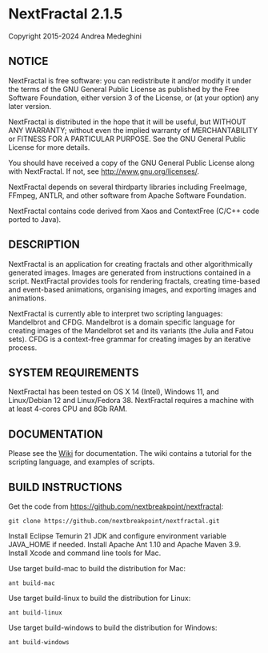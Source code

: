 # NextFractal 2.1.5

Copyright 2015-2024 Andrea Medeghini


## NOTICE

NextFractal is free software: you can redistribute it and/or modify it under the terms of the GNU General Public License as published by the Free Software Foundation, either version 3 of the License, or (at your option) any later version.

NextFractal is distributed in the hope that it will be useful, but WITHOUT ANY WARRANTY; without even the implied warranty of MERCHANTABILITY or FITNESS FOR A PARTICULAR PURPOSE. See the GNU General Public License for more details.

You should have received a copy of the GNU General Public License along with NextFractal. If not, see http://www.gnu.org/licenses/.

NextFractal depends on several thirdparty libraries including FreeImage, FFmpeg, ANTLR, and other software from Apache Software Foundation.

NextFractal contains code derived from Xaos and ContextFree (C/C++ code ported to Java).


## DESCRIPTION

NextFractal is an application for creating fractals and other algorithmically generated images. Images are generated from instructions contained in a script. NextFractal provides tools for rendering fractals, creating time-based and event-based animations, organising images, and exporting images and animations.

NextFractal is currently able to interpret two scripting languages: Mandelbrot and CFDG. Mandelbrot is a domain specific language for creating images of the Mandelbrot set and its variants (the Julia and Fatou sets). CFDG is a context-free grammar for creating images by an iterative process.


## SYSTEM REQUIREMENTS

NextFractal has been tested on OS X 14 (Intel), Windows 11, and Linux/Debian 12 and Linux/Fedora 38. NextFractal requires a machine with at least 4-cores CPU and 8Gb RAM.


## DOCUMENTATION

Please see the [Wiki](https://github.com/nextbreakpoint/nextfractal/wiki) for documentation. The wiki contains a tutorial for the scripting language, and examples of scripts.


## BUILD INSTRUCTIONS

Get the code from https://github.com/nextbreakpoint/nextfractal:

    git clone https://github.com/nextbreakpoint/nextfractal.git

Install Eclipse Temurin 21 JDK and configure environment variable JAVA_HOME if needed. Install Apache Ant 1.10 and Apache Maven 3.9. Install Xcode and command line tools for Mac. 

Use target build-mac to build the distribution for Mac:

    ant build-mac

Use target build-linux to build the distribution for Linux:

    ant build-linux

Use target build-windows to build the distribution for Windows:

    ant build-windows

